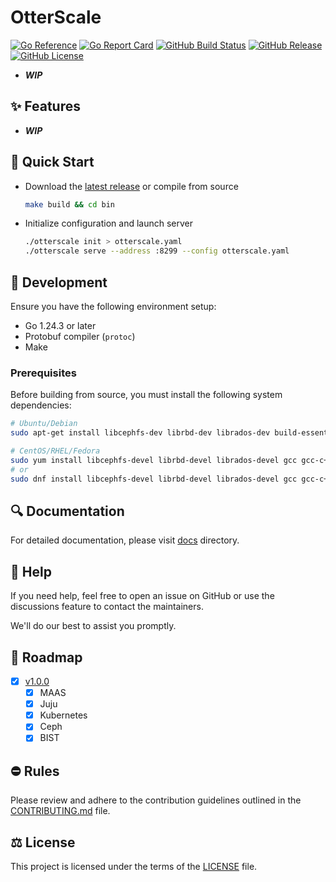 # OtterScale

[![Go Reference](https://pkg.go.dev/badge/github.com/openhdc/otterscale.svg)](https://pkg.go.dev/github.com/openhdc/otterscale)
[![Go Report Card](https://goreportcard.com/badge/github.com/openhdc/otterscale?style=flat-square)](https://goreportcard.com/report/github.com/openhdc/otterscale)
[![GitHub Build Status](https://github.com/openhdc/otterscale/actions/workflows/go.yml/badge.svg?style=flat-square)](https://github.com/openhdc/otterscale/actions/workflows/go.yml)
[![GitHub Release](https://img.shields.io/github/v/release/openhdc/otterscale?style=flat-square)](https://github.com/openhdc/otterscale/releases)
[![GitHub License](https://img.shields.io/github/license/openhdc/otterscale?style=flat-square)](https://opensource.org/license/agpl-v3)

- ***WIP***

## ✨ Features

- ***WIP***

## 🍺 Quick Start

- Download the [latest release](https://github.com/openhdc/otterscale/releases/latest) or compile from source

  ```sh
  make build && cd bin
  ```

- Initialize configuration and launch server

  ```sh
  ./otterscale init > otterscale.yaml
  ./otterscale serve --address :8299 --config otterscale.yaml
  ```

## 🔨 Development

Ensure you have the following environment setup:

- Go 1.24.3 or later
- Protobuf compiler (`protoc`)
- Make

### Prerequisites

Before building from source, you must install the following system dependencies:

```sh
# Ubuntu/Debian
sudo apt-get install libcephfs-dev librbd-dev librados-dev build-essential

# CentOS/RHEL/Fedora
sudo yum install libcephfs-devel librbd-devel librados-devel gcc gcc-c++ make
# or
sudo dnf install libcephfs-devel librbd-devel librados-devel gcc gcc-c++ make
```

## 🔍 Documentation

For detailed documentation, please visit [docs](/docs) directory.

## 🦮 Help

If you need help, feel free to open an issue on GitHub or use the discussions feature to contact the maintainers.

We'll do our best to assist you promptly.

## 📢 Roadmap

- [x] [v1.0.0](https://github.com/openhdc/otterscale/milestone/1)
  - [x] MAAS
  - [x] Juju
  - [x] Kubernetes
  - [x] Ceph
  - [x] BIST

## ⛔ Rules

Please review and adhere to the contribution guidelines outlined in the [CONTRIBUTING.md](CONTRIBUTING.md) file.

## ⚖️ License

This project is licensed under the terms of the [LICENSE](LICENSE) file.

